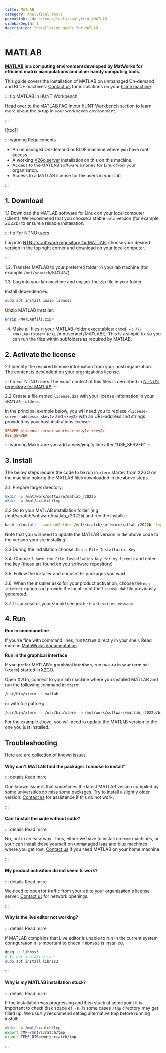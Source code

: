 ```yaml
---
title: MATLAB
category: Analytical tools
permalink: /do-science/tools/analytical/MATLAB
sidebarDepth: 1
description: Installation guide for MATLAB.
---
```


# MATLAB

**[MATLAB](https://www.mathworks.com/) is a computing environment developed by MatWorks for efficient matrix manipulations and other handy computing tools.**

This guide covers the installation of MATLAB on unmanaged On-demand and BLUE machines. [Contact us](/contat) for installations on your [home machine](/do-science/faq/compute/#machine-types).

::: tip MATLAB in HUNT Workbench

Head over to the [MATLAB FAQ](/do-science/hunt-workbench/faq/#matlab) in our HUNT Workbench section to learn more about the setup in your workbench environment.

:::


[[toc]]


::: warning Requirements

- An unmanaged On-demand or BLUE machine where you have root access.
- A working [X2Go server](/do-science/tools/technical/x2go/) installation on this on this machine.
- Access to the MATLAB software binaries for Linux from your organizaton.
- Access to a MATLAB license for the users in your lab.

:::

## 1. Download

1.1 Download the MATLAB software for Linux on your local computer (client). We recommend that you choose a stable `beta` version (for example, 2022b) to ensure a reliable installation.

   ::: tip For NTNU users
   
   Log into [NTNU's software repository for MATLAB](https://software.ntnu.no/ntnu/MATLAB),
   choose your desired version in the top right corner and download on your local computer.
   
   :::

1.2. Transfer MATLAB to your preferred folder in your lab machine (for example `/mnt/scratch/MATLAB/`)

1.3. Log into your lab machine and unpack the zip file in your folder.

   Install dependencies:

   ```bash
   sudo apt install unzip libnss3
   ```

   Unzip MATLAB installer:

   ```bash
   unzip <MATLABfile.zip>
   ```

4. Make all files in your MATLAB-folder executables: `chmod -R 777 <MATLAB-folder>` (e.g. /mnt/scratch/MATLAB/). This is a simple fix so you can run the files within subfolders as required by MATLAB.

## 2. Activate the license

2.1 Identify the required license information from your host organization. The content is dependent on your organizations license. 

::: tip For NTNU users
The exact content of this files is described in [NTNU's repository for MATLAB](https://software.ntnu.no/ntnu/MATLAB).
:::

2.2 Create a file named `license.dat` with your license information in your `<MATLAB-folder>`. 

In the principal example below, you will need you to replace `<license-server-address>`, `<key1>` and `<key2>` with an URL-address and strings provided by your host institutions license:

```ini
SERVER <license-server-address> <key1> <key2>
USE_SERVER

```

::: warning
Make sure you add a new/empty line after "USE_SERVER".
:::



## 3. Install

The below steps require the code to be run in `xterm` started from X2GO on the machine holding the MATLAB files downloaded in the above steps.

3.1. Prepare target directory:

   ```bash
   mkdir -p /mnt/work/software/matlab_r2022b
   mkdir -p /mnt/scratch/tmp
   ```

3.2 Go to your MATLAB installation folder (e.g. /mnt/scratch/software/matlab_r2022b) and run the installer:

   ```bash
   bash ./install -downloadFolder /mnt/scratch/software/matlab_r2022b -tmpdir /mnt/scratch/tmp -destinationFolder /mnt/work/software/matlab_r2022b
   ```
   
   Note that you will need to update the MATLAB version in the above code to the version your are installing.

3.3 During the installation choose: `Use a File Installation Key`

3.4. Choose `I have the File Installation Key for my license` and enter the key (these are found on you software repository)

3.5. Follow the installer and choose the packages you want.

3.6. When the installer asks for your product activation, choose the `non internet` option and provide the location of the `license.dat` file previously generated.

3.7. If successful, your should see `product activation message`.

## 4. Run

**Run in command line**

If you're fine with command lines, run `MATLAB` directly in your shell. Read more in [MathWorks documentation](https://se.mathworks.com/help/matlab/ref/matlablinux.html).

**Run in the graphical interface**

If you prefer MATLAB's graphical interface, run `MATLAB` in your terminal (`xterm`) started in [X2GO](/do-science/tools/technical/x2go/).

Open X2Go, connect to your lab machine where you installed MATLAB and run the following command in `xterm`:

  ```bash
  /usr/bin/xterm -e matlab
  ```
  
  or with full path e.g.:

  ```bash
  /usr/bin/xterm -e /usr/bin/xterm -e /mnt/work/software/matlab_r2022b/bin/matlab
  ```

For the example above, you will need to update the MATLAB version to the one you just installed.


## Troubleshooting

Here are are collection of known issues.

#### Why can't MATLAB find the packages I choose to install?

::: details Read more

One known issue is that sometimes the latest MATLAB version compiled by some universities do miss some packages. Try to install a slightly older version. [Contact us](/contact) for assistance if this do not work.

:::

#### Can I install the code without sudo?

::: details Read more

No, not in an easy way. Thus, either we have to install on `home` machines, or your can install these yourself on unmanaged iaas and blue machines where you get root. [Contact us](/contact) if you need MATLAB on your home machine.

:::

#### My product activation do not seem to work?

::: details Read more

We need to open for traffic from your lab to your organization's license server. [Contact us](/contact) for network openings.

:::

#### Why is the live editor not working?

::: details Read more

If MATLAB complains that Live editor is unable to run in the current system configuration it is important to check if libnss3 is installed.

```bash
dpkg -s libnss3
# If not installed run
sudo apt install libnss3
```
:::

#### Why is my MATLAB installation stuck?

::: details Read more

If the installation was progressing and then stuck at some point it is important to check disk space `df -h`. In some cases `/tmp` directory may get filled up. We usually recommend setting alternative tmp before running install:

```bash
mkdir -p /mnt/scratch/tmp
export TMP=/mnt/scratch/tmp
export TEMP_DIR=/mnt/scratch/tmp
```

:::
